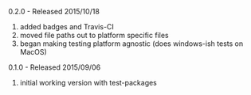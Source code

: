 
0.2.0 - Released 2015/10/18

1. added badges and Travis-CI
2. moved file paths out to platform specific files
3. began making testing platform agnostic (does windows-ish tests on MacOS)

0.1.0 - Released 2015/09/06

1. initial working version with test-packages
